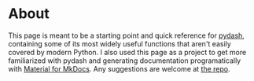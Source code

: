 # About

This page is meant to be a starting point and quick reference for [pydash](https://pydash.readthedocs.io/en/latest/index.html), containing some of its most widely useful functions that aren't easily covered by modern Python. I also used this page as a project to get more familiarized with pydash and generating documentation programatically with [Material for MkDocs](https://squidfunk.github.io/mkdocs-material/). Any suggestions are welcome at [the repo](https://github.com/brunodantas/pydash-cheatsheet/issues).
